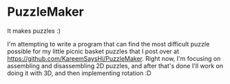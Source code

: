 # PuzzleMaker
It makes puzzles :)

I'm attempting to write a program that can find the most difficult puzzle possible for my little picnic basket puzzles that I post over at https://github.com/KareemSaysHi/PuzzleMaker.  Right now, I'm focusing on assembling and disassembling 2D puzzles, and after that's done I'll work on doing it with 3D, and then implementing rotation :D
